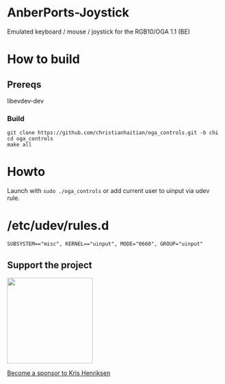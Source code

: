 # AnberPorts-Joystick
Emulated keyboard / mouse / joystick for the RGB10/OGA 1.1 (BE)

# How to build
## Prereqs
libevdev-dev

### Build
```
git clone https://github.com/christianhaitian/oga_controls.git -b chi
cd oga_controls
make all
```
# Howto
Launch with `sudo ./oga_controls` or add current user to uinput via udev rule.

# /etc/udev/rules.d
```
SUBSYSTEM=="misc", KERNEL=="uinput", MODE="0660", GROUP="uinput"
```

## Support the project

[<img src="https://raw.githubusercontent.com/krishenriksen/AnberPorts/master/sponsor.png" width="200"/>](https://github.com/sponsors/krishenriksen)

[Become a sponsor to Kris Henriksen](https://github.com/sponsors/krishenriksen)
